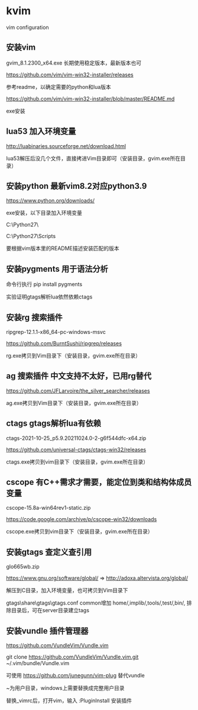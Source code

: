 # kvim
vim configuration

## 安装vim

gvim_8.1.2300_x64.exe 长期使用稳定版本，最新版本也可

https://github.com/vim/vim-win32-installer/releases

参考readme，以确定需要的python和lua版本

https://github.com/vim/vim-win32-installer/blob/master/README.md

exe安装

## lua53 加入环境变量

http://luabinaries.sourceforge.net/download.html

lua53解压后没几个文件，直接拷进Vim目录即可（安装目录，gvim.exe所在目录）

## 安装python 最新vim8.2对应python3.9

https://www.python.org/downloads/

exe安装，以下目录加入环境变量

C:\Python27\

C:\Python27\Scripts

要根据vim版本里的README描述安装匹配的版本

## 安装pygments 用于语法分析

命令行执行 pip install pygments

实验证明gtags解析lua依然依赖ctags

## 安装rg 搜索插件

ripgrep-12.1.1-x86_64-pc-windows-msvc

https://github.com/BurntSushi/ripgrep/releases

rg.exe拷贝到Vim目录下（安装目录，gvim.exe所在目录）

## ag 搜索插件 中文支持不太好，已用rg替代

https://github.com/JFLarvoire/the_silver_searcher/releases

ag.exe拷贝到Vim目录下（安装目录，gvim.exe所在目录）

## ctags gtags解析lua有依赖

ctags-2021-10-25_p5.9.20211024.0-2-g6f544dfc-x64.zip

https://github.com/universal-ctags/ctags-win32/releases

ctags.exe拷贝到vim目录下（安装目录，gvim.exe所在目录）

## cscope 有C++需求才需要，能定位到类和结构体成员变量

cscope-15.8a-win64rev1-static.zip

https://code.google.com/archive/p/cscope-win32/downloads

cscope.exe拷贝到vim目录下（安装目录，gvim.exe所在目录）

## 安装gtags 查定义查引用

glo665wb.zip

https://www.gnu.org/software/global/ => http://adoxa.altervista.org/global/

解压到C目录，加入环境变量，也可拷贝到Vim目录下

gtags\share\gtags\gtags.conf
common增加 home/,implib/,tools/,test/,bin/, 排除目录后，可在server目录建立tags

## 安装vundle 插件管理器

https://github.com/VundleVim/Vundle.vim

git clone https://github.com/VundleVim/Vundle.vim.git ~/.vim/bundle/Vundle.vim

可使用 https://github.com/junegunn/vim-plug 替代vundle

~为用户目录，windows上需要替换成完整用户目录

替换_vimrc后，打开vim，输入 :PluginInstall 安装插件

